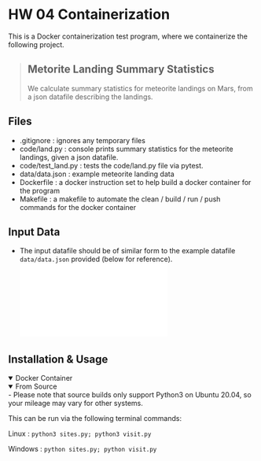 # HW 04 Containerization

This is a Docker containerization test program, where we containerize the following project.

> ## Metorite Landing Summary Statistics
> We calculate summary statistics for meteorite landings on Mars, from a json datafile describing the landings.

## Files
- .gitignore        : ignores any temporary files
- code/land.py      : console prints summary statistics for the meteorite landings, given a json datafile.
- code/test_land.py	: tests the code/land.py file via pytest.
- data/data.json    : example meteorite landing data
- Dockerfile        : a docker instruction set to help build a docker container for the program
- Makefile          : a makefile to automate the clean / build / run / push commands for the docker container

## Input Data
- The input datafile should be of similar form to the example datafile `data/data.json` provided (below for reference).\
![](data/data.json?raw=true)

## Installation & Usage

<details open>
<summary>Docker Container</summary>



</details>

<details open>
<summary>From Source</summary>
- Please note that source builds only support Python3 on Ubuntu 20.04, so your mileage may vary for other systems.


</details>


This can be run via the following terminal commands:

Linux	: `python3 sites.py; python3 visit.py`

Windows	: `python sites.py; python visit.py`

